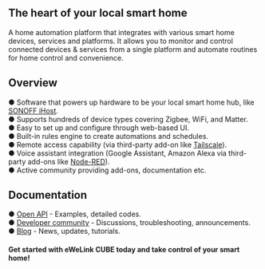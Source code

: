 ## The heart of your local smart home
A home automation platform that integrates with various smart home devices, services and platforms. It allows you to monitor and control connected devices & services from a single platform and automate routines for home control and convenience.
## Overview
● Software that powers up hardware to be your local smart home hub, like [SONOFF iHost](https://itead.cc/product/sonoff-ihost-smart-home-hub/). </br>
● Supports hundreds of device types covering Zigbee, WiFi, and Matter.</br>
● Easy to set up and configure through web-based UI.</br>
● Built-in rules engine to create automations and schedules.</br>
● Remote access capability (via third-party add-on like [Tailscale](https://hub.docker.com/r/tailscale/tailscale)).</br>
● Voice assistant integration (Google Assistant, Amazon Alexa via third-party add-ons like [Node-RED](https://hub.docker.com/r/nodered/node-red)).</br>
● Active community providing add-ons, documentation etc.
## Documentation
● [Open API](https://ewelink.cc/ewelink-cube/introduce-open-api/) - Examples, detailed codes.</br>
● [Developer community](https://forum.ewelink.cc/c/ewelink-cube-developer/23) - Discussions, troubleshooting, announcements.</br>
● [Blog](https://ewelink.cc/blog/) - News, updates, tutorials.</br>
#### Get started with eWeLink CUBE today and take control of your smart home!
